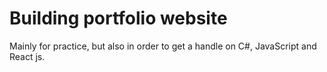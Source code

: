 # Building portfolio website

Mainly for practice, but also in order to get a handle on C#, JavaScript and React js.  
